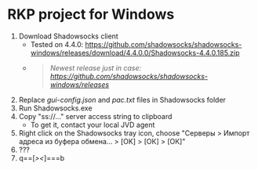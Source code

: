 # RKP project for Windows

1. Download Shadowsocks client
	- Tested on 4.4.0: https://github.com/shadowsocks/shadowsocks-windows/releases/download/4.4.0.0/Shadowsocks-4.4.0.185.zip
	- >*Newest release just in case: https://github.com/shadowsocks/shadowsocks-windows/releases*
2. Replace *gui-config.json* and *pac.txt* files in Shadowsocks folder
3. Run Shadowsocks.exe
4. Copy "ss://..." server access string to clipboard
	- To get it, contact your local JVD agent
5. Right click on the Shadowsocks tray icon, choose "Серверы > Импорт адреса из буфера обмена... > [OK] > [ОК] > [ОК]"
6. ???
7. q==[*><*]===b